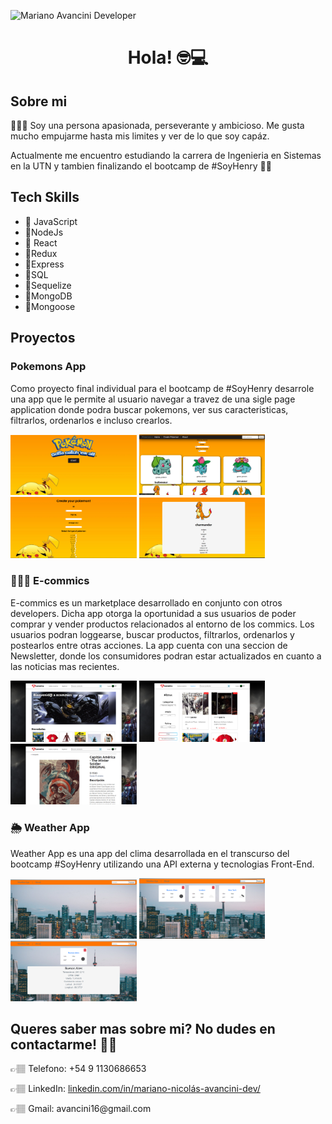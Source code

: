 ![Mariano Avancini Developer](https://github.com/avancini16/avancini16/blob/main/Cover/cover.gif)

<h1 align="center">
Hola! 🤓💻
</h1>

## Sobre mi
<p> 💁🏽‍♂️ Soy una persona apasionada, perseverante y ambicioso. Me gusta mucho empujarme hasta mis limites y ver de lo que soy capáz. </p>
<p>Actualmente me encuentro estudiando la carrera de Ingenieria en Sistemas en la UTN y tambien finalizando el bootcamp de #SoyHenry 🙌🏽</p>

## Tech Skills
<ul>
    <li>📌 JavaScript</li>
    <li>📌NodeJs</li>
    <li>📌 React</li>
    <li>📌Redux</li>
    <li>📌Express</li>
    <li>📌SQL</li>
    <li>📌Sequelize</li>
    <li>📌MongoDB</li>
    <li>📌Mongoose</li>
</ul>


## Proyectos
<h3>Pokemons App</h3>
<p>Como proyecto final individual para el bootcamp de #SoyHenry desarrole una app que le permite al usuario navegar a travez de una sigle page application donde podra buscar pokemons, ver sus caracteristicas, filtrarlos, ordenarlos e incluso crearlos.</p>
<p>
  <a><img width='40%' height='20%' src="https://github.com/avancini16/avancini16/blob/main/images/Pokemons 4.png"></a>
  <a><img width='40%' height='20%' src="https://github.com/avancini16/avancini16/blob/main/images/Pokemons 1.png"></a>
  <a><img width='40%' height='20%' src="https://github.com/avancini16/avancini16/blob/main/images/Pokemons 2.png"></a>
  <a><img width='40%' height='20%' src="https://github.com/avancini16/avancini16/blob/main/images/Pokemons 3.png"></a>
</p>

<h3 href='https://e-commics.vercel.app/'>🦸🏽‍♂️ E-commics</h3>
<p>E-commics es un marketplace desarrollado en conjunto con otros developers. Dicha app otorga la oportunidad a sus usuarios de poder comprar y vender productos relacionados al entorno de los commics. Los usuarios podran loggearse, buscar productos, filtrarlos, ordenarlos y postearlos entre otras acciones. La app cuenta con una seccion de Newsletter, donde los consumidores podran estar actualizados en cuanto a las noticias mas recientes.</p>
<p>
  <a><img width='40%' height='20%' src="https://github.com/avancini16/avancini16/blob/main/images/E-commics 1.png"></a>
  <a><img width='40%' height='20%' src="https://github.com/avancini16/avancini16/blob/main/images/E-commics 2.png"></a>
  <a><img width='40%' height='20%' src="https://github.com/avancini16/avancini16/blob/main/images/E-commics 3.png"></a>
</p>

<h3>🌦 Weather App</h3>
<p> Weather App es una app del clima desarrollada en el transcurso del bootcamp #SoyHenry utilizando una API externa y tecnologias Front-End.
</p>
<p>
  <a><img width='40%' height='20%' src="https://github.com/avancini16/WeatherApp/blob/main/images/WeatherApp 1.png"></a>
  <a><img width='40%' height='20%' src="https://github.com/avancini16/WeatherApp/blob/main/images/WeatherApp 2.png"></a>
  <a><img width='40%' height='20%' src="https://github.com/avancini16/WeatherApp/blob/main/images/WeatherApp 3.png"></a>
</p>

## Queres saber mas sobre mi? No dudes en contactarme! ✌🏽
<p>👉🏽 Telefono: +54 9 1130686653</p>
<p>👉🏽 LinkedIn: <a href='https://www.linkedin.com/in/mariano-nicol%C3%A1s-avancini-dev/'> linkedin.com/in/mariano-nicolás-avancini-dev/  </a></p>
<p>👉🏽 Gmail: avancini16@gmail.com</p>